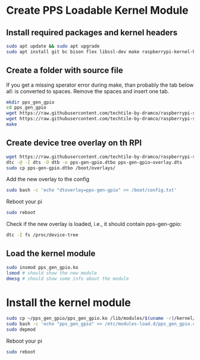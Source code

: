 # Create PPS Loadable Kernel Module

## Install required packages and kernel headers
```sh
sudo apt update && sudo apt upgrade
sudo apt install git bc bison flex libssl-dev make raspberrypi-kernel-headers
```


## Create a folder with source file
If you get a missing sperator error during make, than probably the tab below all: is converted to spaces.
Remove the spaces and insert one tab.
```sh
mkdir pps_gen_gpio
cd pps_gen_gpio
wget https://raw.githubusercontent.com/techtile-by-dramco/raspberrypi-sync/master/PPS/Makefile
wget https://raw.githubusercontent.com/techtile-by-dramco/raspberrypi-sync/master/PPS/pps_gen_gpio.c
make
```

## Create device tree overlay on th RPI

```sh
wget https://raw.githubusercontent.com/techtile-by-dramco/raspberrypi-sync/master/PPS/pps-gen-gpio-overlay.dts
dtc -@ -I dts -O dtb -o pps-gen-gpio.dtbo pps-gen-gpio-overlay.dts
sudo cp pps-gen-gpio.dtbo /boot/overlays/
```
Add the new overlay to the config 
```sh
sudo bash -c 'echo "dtoverlay=pps-gen-gpio" >> /boot/config.txt'
```

Reboot your pi
```sh
sudo reboot
```

Check if the new overlay is loaded, i.e., it should contain pps-gen-gpio:
```sh
dtc -I fs /proc/device-tree
```


## Load the kernel module
```sh
sudo insmod pps_gen_gpio.ko
lsmod # should show the new module
dmesg # should show some info about the module
```

# Install the kernel module
```sh
sudo cp ~/pps_gen_gpio/pps_gen_gpio.ko /lib/modules/$(uname -r)/kernel/drivers/pps/
sudo bash -c 'echo "pps_gen_gpio" >> /etc/modules-load.d/pps_gen_gpio.conf'
sudo depmod
```

Reboot your pi
```sh
sudo reboot
```
